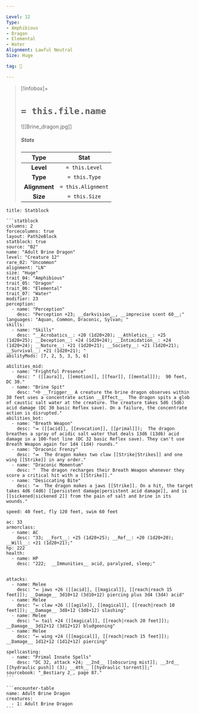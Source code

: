 ```yaml
---

Level: 12
Type:
- Amphibious
- Dragon
- Elemental
- Water
Alignment: Lawful Neutral
Size: Huge

tag: 👹

---
```


> [!infobox]+
> #  `= this.file.name`
> ![[Brine_dragon.jpg]]
> ##### Stats
> Type | Stat |
> :---:|:---:|
> **Level** | `= this.Level` |
> **Type** | `= this.Type` |
> **Alignment** | `= this.Alignment` |
> **Size** | `= this.Size` |



````ad-info
title: Statblock

```statblock
columns: 2
forcecolumns: true
layout: Path2eBlock
statblock: true
source: "B2"
name: "Adult Brine Dragon"
level: "Creature 12"
rare_02: "Uncommon"
alignment: "LN"
size: "Huge"
trait_04: "Amphibious"
trait_05: "Dragon"
trait_06: "Elemental"
trait_07: "Water"
modifier: 23
perception:
  - name: "Perception"
    desc: "Perception +23; __darkvision__, __imprecise scent 60__;"
languages: "Aquan, Common, Draconic, Sylvan; "
skills:
  - name: "Skills"
    desc: "__Acrobatics__: +20 (1d20+20); __Athletics__: +25 (1d20+25); __Deception__: +24 (1d20+24); __Intimidation__: +24 (1d20+24); __Nature__: +21 (1d20+21); __Society__: +21 (1d20+21); __Survival__: +21 (1d20+21); "
abilityMods: [7, 2, 5, 3, 5, 6]

abilities_mid:
  - name: "Frightful Presence"
    desc: " ([[aura]], [[emotion]], [[fear]], [[mental]]);  90 feet, DC 30."
  - name: "Brine Spit"
    desc: "⬲ __Trigger__ A creature the brine dragon observes within 30 feet uses a concentrate action __Effect__  The dragon spits a glob of caustic salt water at the creature. The creature takes 5d6 (5d6) acid damage (DC 30 basic Reflex save). On a failure, the concentrate action is disrupted."
abilities_bot:
  - name: "Breath Weapon"
    desc: "⬺ ([[acid]], [[evocation]], [[primal]]);  The dragon breathes a spray of acidic salt water that deals 13d6 (13d6) acid damage in a 100-foot line (DC 32 basic Reflex save). They can't use Breath Weapon again for 1d4 (1d4) rounds."
  - name: "Draconic Frenzy"
    desc: "⬺  The dragon makes two claw [[Strike|Strikes]] and one wing [[Strike]] in any order."
  - name: "Draconic Momentum"
    desc: "  The dragon recharges their Breath Weapon whenever they score a critical hit with a [[Strike]]."
  - name: "Desiccating Bite"
    desc: "⬺  The dragon makes a jaws [[Strike]]. On a hit, the target takes 4d6 (4d6) [[persistent damage|persistent acid damage]], and is [[sickened|sickened 2]] from the pain of salt and brine in its wounds."

speed: 40 feet, fly 120 feet, swim 60 feet

ac: 33
armorclass:
  - name: AC
    desc: "33; __Fort__: +25 (1d20+25); __Ref__: +20 (1d20+20); __Will__: +21 (1d20+21);"
hp: 222
health:
  - name: HP
    desc: "222;  __Immunities__ acid, paralyzed, sleep;"


attacks:
  - name: Melee
    desc: "⬻ jaws +26 ([[acid]], [[magical]], [[reach|reach 15 feet]]); __Damage__ 3d10+12 (3d10+12) piercing plus 3d4 (3d4) acid"
  - name: Melee
    desc: "⬻ claw +26 ([[agile]], [[magical]], [[reach|reach 10 feet]]); __Damage__ 3d8+12 (3d8+12) slashing"
  - name: Melee
    desc: "⬻ tail +24 ([[magical]], [[reach|reach 20 feet]]); __Damage__ 3d12+12 (3d12+12) bludgeoning"
  - name: Melee
    desc: "⬻ wing +24 ([[magical]], [[reach|reach 15 feet]]); __Damage__ 1d12+12 (1d12+12) piercing"

spellcasting:
  - name: "Primal Innate Spells"
    desc: "DC 32, attack +24; __2nd__ [[obscuring mist]]; __3rd__ [[hydraulic push]] (3); __4th__ [[hydraulic torrent]];"
sourcebook: "_Bestiary 2_, page 87."
```

```encounter-table
name: Adult Brine Dragon
creatures:
  - 1: Adult Brine Dragon
```

````



